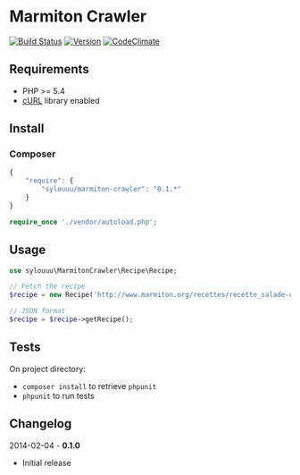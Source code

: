 # Marmiton Crawler

[![Build Status](http://img.shields.io/travis/sylouuu/marmiton-crawler.svg?style=flat)](https://travis-ci.org/sylouuu/marmiton-crawler)
[![Version](http://img.shields.io/packagist/v/sylouuu/marmiton-crawler.svg?style=flat)](https://packagist.org/packages/sylouuu/marmiton-crawler)
[![CodeClimate](http://img.shields.io/codeclimate/github/sylouuu/marmiton-crawler.svg?style=flat)](https://codeclimate.com/github/sylouuu/marmiton-crawler)

## Requirements

* PHP >= 5.4
* [cURL](http://php.net/manual/fr/book.curl.php/) library enabled

## Install

### Composer

```js
{
    "require": {
        "sylouuu/marmiton-crawler": "0.1.*"
    }
}
```

```php
require_once './vendor/autoload.php';
```

## Usage

```php
use sylouuu\MarmitonCrawler\Recipe\Recipe;

// Fetch the recipe
$recipe = new Recipe('http://www.marmiton.org/recettes/recette_salade-de-papayes-epicee_333809.aspx');

// JSON format
$recipe = $recipe->getRecipe();
```

## Tests

On project directory:

* `composer install` to retrieve `phpunit`
* `phpunit` to run tests

## Changelog

2014-02-04 - **0.1.0**

* Initial release
